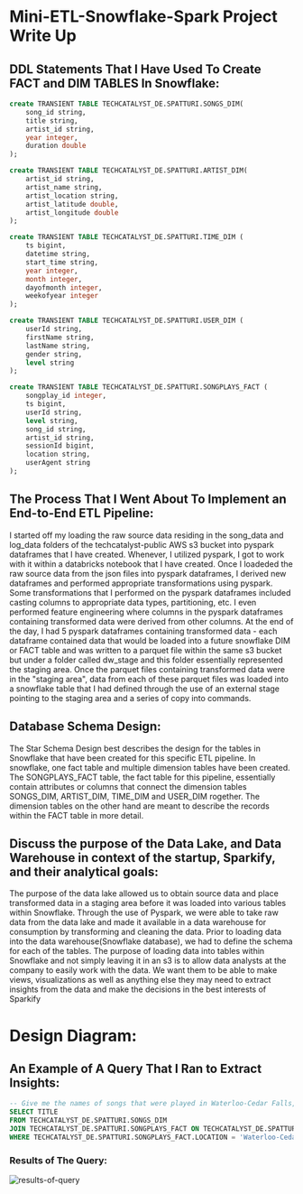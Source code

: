 # Mini-ETL-Snowflake-Spark Project Write Up 
## DDL Statements That I Have Used To Create FACT and DIM TABLES In Snowflake:
```sql
create TRANSIENT TABLE TECHCATALYST_DE.SPATTURI.SONGS_DIM(
    song_id string, 
    title string,
    artist_id string,
    year integer,
    duration double
);

create TRANSIENT TABLE TECHCATALYST_DE.SPATTURI.ARTIST_DIM(
    artist_id string,
    artist_name string,
    artist_location string,
    artist_latitude double,
    artist_longitude double
);

create TRANSIENT TABLE TECHCATALYST_DE.SPATTURI.TIME_DIM (
    ts bigint,
    datetime string,
    start_time string,
    year integer,
    month integer,
    dayofmonth integer,
    weekofyear integer
);

create TRANSIENT TABLE TECHCATALYST_DE.SPATTURI.USER_DIM (
    userId string,
    firstName string,
    lastName string,
    gender string,
    level string
);

create TRANSIENT TABLE TECHCATALYST_DE.SPATTURI.SONGPLAYS_FACT (
    songplay_id integer,
    ts bigint,
    userId string,
    level string,
    song_id string,
    artist_id string,
    sessionId bigint,
    location string,
    userAgent string
);
```
## The Process That I Went About To Implement an End-to-End ETL Pipeline: 
I started off my loading the raw source data residing in the song_data and log_data folders of the techcatalyst-public AWS s3 bucket into pyspark dataframes that I have created. Whenever, I utilized pyspark, I got to work with it within a databricks notebook that I have created. Once I loadeded the raw source data from the json files into pyspark dataframes, I derived new dataframes and performed appropriate transformations using pyspark. Some transformations that I performed on the pyspark dataframes included casting columns to appropriate data types, partitioning, etc. I even performed feature engineering where columns in the pyspark dataframes containing transformed data were derived from other columns. At the end of the day, I had 5 pyspark dataframes containing transformed data - each dataframe contained data that would be loaded into a future snowflake DIM or FACT table and was written to a parquet file within the same s3 bucket but under a folder called dw_stage and this folder essentially represented the staging area. Once the parquet files containing transformed data were in the "staging area", data from each of these parquet files was loaded into a snowflake table that I had defined through the use of an external stage pointing to the staging area and a series of copy into commands. 

## Database Schema Design:
The Star Schema Design best describes the design for the tables in Snowflake that have been created for this specific ETL pipeline. In snowflake, one fact table and multiple dimension tables have been created. The SONGPLAYS_FACT table, the fact table for this pipeline, essentially contain attributes or columns that connect the dimension tables SONGS_DIM, ARTIST_DIM, TIME_DIM and USER_DIM rogether. The dimension tables on the other hand are meant to describe the records within the FACT table in more detail. 

## Discuss the purpose of the Data Lake, and Data Warehouse in context of the startup, Sparkify, and their analytical goals: 
The purpose of the data lake allowed us to obtain source data and place transformed data in a staging area before it was loaded into various tables within Snowflake. Through the use of Pyspark, we were able to take raw data from the data lake and made it available in a data warehouse for consumption by transforming and cleaning the data. Prior to loading data into the data warehouse(Snowflake database), we had to define the schema for each of the tables. The purpose of loading data into tables within Snowflake and not simply leaving it in an s3 is to allow data analysts at the company to easily work with the data. We want them to be able to make views, visualizations as well as anything else they may need to extract insights from the data and make the decisions in the best interests of Sparkify

# Design Diagram:

## An Example of A Query That I Ran to Extract Insights:
```sql
-- Give me the names of songs that were played in Waterloo-Cedar Falls, IA
SELECT TITLE
FROM TECHCATALYST_DE.SPATTURI.SONGS_DIM
JOIN TECHCATALYST_DE.SPATTURI.SONGPLAYS_FACT ON TECHCATALYST_DE.SPATTURI.SONGS_DIM.SONG_ID = TECHCATALYST_DE.SPATTURI.SONGPLAYS_FACT.SONG_ID
WHERE TECHCATALYST_DE.SPATTURI.SONGPLAYS_FACT.LOCATION = 'Waterloo-Cedar Falls, IA';
```
### Results of The Query: 
![results-of-query](query_resutls)
